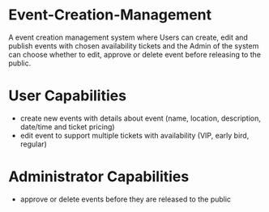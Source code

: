 # Event-Creation-Management
A event creation management system where Users can create, edit and publish events with chosen availability tickets and the Admin of the system can choose whether to edit, approve or delete event before releasing to the public.

# User Capabilities
* create new events with details about event (name, location, description, date/time and ticket pricing)
* edit event to support multiple tickets with availability (VIP, early bird, regular)

# Administrator Capabilities
* approve or delete events before they are released to the public 
